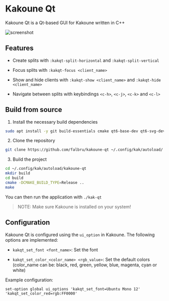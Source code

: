 # Kakoune Qt

Kakoune Qt is a Qt-based GUI for Kakoune written in C++

![screenshot](https://github.com/user-attachments/assets/8bdba0c8-3921-4b37-94a4-0a599819c58b)

## Features

- Create splits with `:kakqt-split-horizontal` and `:kakqt-split-vertical`

- Focus splits with `:kakqt-focus <client_name>`

- Show and hide clients with `:kakqt-show <client_name>` and `:kakqt-hide <client_name>`

- Navigate between splits with keybindings `<c-h>`, `<c-j>`, `<c-k>` and `<c-l>`

## Build from source

1. Install the necessary build dependencies

```sh
sudo apt install -y git build-essentials cmake qt6-base-dev qt6-svg-dev
```

2. Clone the repository

```sh
git clone https://github.com/falbru/kakoune-qt ~/.config/kak/autoload/
```

3. Build the project

```sh
cd ~/.config/kak/autoload/kakoune-qt
mkdir build
cd build
cmake -DCMAKE_BUILD_TYPE=Release ..
make
```

You can then run the application with `./kak-qt`

> NOTE: Make sure Kakoune is installed on your system!

## Configuration

Kakoune Qt is configured using the `ui_option` in Kakoune. The following options are implemented:

- `kakqt_set_font <font_name>`: Set the font

- `kakqt_set_color_<color_name> <rgb_value>`: Set the default colors (color_name can be: black, red, green, yellow, blue, magenta, cyan or white)

Example configuration:

```
set-option global ui_options 'kakqt_set_font=Ubuntu Mono 12' 'kakqt_set_color_red=rgb:FF0000'
```
